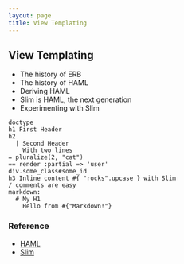 ```yaml
---
layout: page
title: View Templating
---
```


## View Templating

* The history of ERB
* The history of HAML
* Deriving HAML
* Slim is HAML, the next generation
* Experimenting with Slim

```
doctype
h1 First Header
h2
  | Second Header
    With two lines
= pluralize(2, "cat")
== render :partial => 'user'
div.some_class#some_id
h3 Inline content #{ "rocks".upcase } with Slim
/ comments are easy
markdown:
  # My H1
    Hello from #{"Markdown!"}
```

### Reference

* [HAML](http://haml-lang.com/)
* [Slim](http://slim-lang.com/)